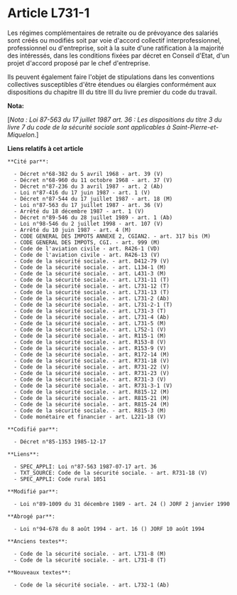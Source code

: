 # Article L731-1

Les régimes complémentaires de retraite ou de prévoyance des salariés sont créés ou modifiés soit par voie d'accord collectif
interprofessionnel, professionnel ou d'entreprise, soit à la suite d'une ratification à la majorité des intéressés, dans les
conditions fixées par décret en Conseil d'Etat, d'un projet d'accord proposé par le chef d'entreprise.

Ils peuvent également faire l'objet de stipulations dans les conventions collectives susceptibles d'être étendues ou élargies
conformément aux dispositions du chapitre III du titre III du livre premier du code du travail.

**Nota:**

[*Nota : Loi 87-563 du 17 juillet 1987 art. 36 : Les dispositions du titre 3 du livre 7 du code de la sécurité sociale sont
applicables à Saint-Pierre-et-Miquelon.*]

**Liens relatifs à cet article**

	**Cité par**:

	  - Décret n°68-382 du 5 avril 1968 - art. 39 (V)
	  - Décret n°68-960 du 11 octobre 1968 - art. 37 (V)
	  - Décret n°87-236 du 3 avril 1987 - art. 2 (Ab)
	  - Loi n°87-416 du 17 juin 1987 - art. 1 (V)
	  - Décret n°87-544 du 17 juillet 1987 - art. 18 (M)
	  - Loi n°87-563 du 17 juillet 1987 - art. 36 (V)
	  - Arrêté du 18 décembre 1987 - art. 1 (V)
	  - Décret n°89-546 du 28 juillet 1989 - art. 1 (Ab)
	  - Loi n°98-546 du 2 juillet 1998 - art. 107 (V)
	  - Arrêté du 10 juin 1987 - art. 4 (M)
	  - CODE GENERAL DES IMPOTS ANNEXE 2, CGIAN2. - art. 317 bis (M)
	  - CODE GENERAL DES IMPOTS, CGI. - art. 999 (M)
	  - Code de l'aviation civile - art. R426-1 (VD)
	  - Code de l'aviation civile - art. R426-13 (V)
	  - Code de la sécurité sociale. - art. D412-79 (V)
	  - Code de la sécurité sociale. - art. L134-1 (M)
	  - Code de la sécurité sociale. - art. L431-3 (M)
	  - Code de la sécurité sociale. - art. L731-11 (T)
	  - Code de la sécurité sociale. - art. L731-12 (T)
	  - Code de la sécurité sociale. - art. L731-13 (T)
	  - Code de la sécurité sociale. - art. L731-2 (Ab)
	  - Code de la sécurité sociale. - art. L731-2-1 (T)
	  - Code de la sécurité sociale. - art. L731-3 (T)
	  - Code de la sécurité sociale. - art. L731-4 (Ab)
	  - Code de la sécurité sociale. - art. L731-5 (M)
	  - Code de la sécurité sociale. - art. L752-1 (V)
	  - Code de la sécurité sociale. - art. R115-1 (M)
	  - Code de la sécurité sociale. - art. R153-8 (V)
	  - Code de la sécurité sociale. - art. R153-9 (V)
	  - Code de la sécurité sociale. - art. R172-14 (M)
	  - Code de la sécurité sociale. - art. R731-18 (V)
	  - Code de la sécurité sociale. - art. R731-22 (V)
	  - Code de la sécurité sociale. - art. R731-23 (V)
	  - Code de la sécurité sociale. - art. R731-3 (V)
	  - Code de la sécurité sociale. - art. R731-3-1 (V)
	  - Code de la sécurité sociale. - art. R815-12 (M)
	  - Code de la sécurité sociale. - art. R815-21 (M)
	  - Code de la sécurité sociale. - art. R815-24 (M)
	  - Code de la sécurité sociale. - art. R815-3 (M)
	  - Code monétaire et financier - art. L221-18 (V)

	**Codifié par**:

	  - Décret n°85-1353 1985-12-17

	**Liens**:

	  - SPEC_APPLI: Loi n°87-563 1987-07-17 art. 36
	  - TXT_SOURCE: Code de la sécurité sociale. - art. R731-18 (V)
	  - SPEC_APPLI: Code rural 1051

	**Modifié par**:

	  - Loi n°89-1009 du 31 décembre 1989 - art. 24 () JORF 2 janvier 1990

	**Abrogé par**:

	  - Loi n°94-678 du 8 août 1994 - art. 16 () JORF 10 août 1994

	**Anciens textes**:

	  - Code de la sécurité sociale. - art. L731-8 (M)
	  - Code de la sécurité sociale. - art. L731-8 (T)

	**Nouveaux textes**:

	  - Code de la sécurité sociale. - art. L732-1 (Ab)
